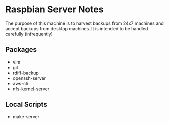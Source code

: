 # Raspbian Server Notes

The purpose of this machine is to harvest backups from 24x7 machines and accept backups from desktop machines. It is intended to be handled carefully (infrequently)

## Packages

- vim
- git
- rdiff-backup
- openssh-server
- aws-cli
- nfs-kernel-server

## Local Scripts

- make-server
